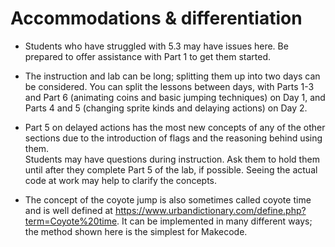 # Accommodations & differentiation

- Students who have struggled with 5.3 may have issues here. Be prepared to offer assistance with Part 1 to get them started.
- The instruction and lab can be long; splitting them up into two days can be considered. You can split the lessons between days, with Parts 1-3 and Part 6 (animating coins and basic jumping techniques) on Day 1, and Parts 4 and 5 (changing sprite kinds and delaying actions) on Day 2.
- Part 5 on delayed actions has the most new concepts of any of the other sections due to the introduction of flags and the reasoning behind using them.
  \
Students may have questions during instruction. Ask them to hold them until after they complete Part 5 of the lab, if possible. Seeing the actual code at work may help to clarify the concepts.

- The concept of the coyote jump is also sometimes called coyote time and is well defined at <https://www.urbandictionary.com/define.php?term=Coyote%20time>. It can be implemented in many different ways; the method shown here is the simplest for Makecode.
